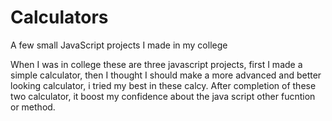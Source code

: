 # Calculators
A few small JavaScript projects I made in my college

When I was in college these are three javascript projects, 
first I made a simple calculator, then I thought I should make a more advanced and better looking calculator,
i tried my best in these calcy.
After completion of these two calculator, it boost my confidence about the java script other fucntion or method.

